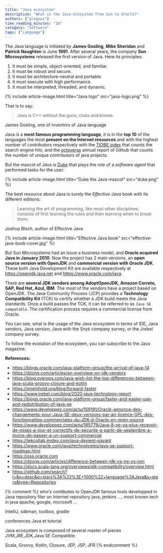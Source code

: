 ```yaml
---
title: "Java ecosystem"
description: "What is the Java ecosystem from Sun to Oracle?"
authors: ["glegoux"]
time_reading_minutes: "10"
category: "Software"
tags: ["Language"]
---
```


The Java language is initiated by **James Gosling**, **Mike Sheridan** and **Patrick Naughton** is June **1991**. After several years,
the company **Sun Microsystems** released the first version of Java. Here its principles: 

1. It must be simple, object-oriented, and familiar.
2. It must be robust and secure.
3. It must be architecture-neutral and portable.
4. It must execute with high performance.
5. It must be interpreted, threaded, and dynamic.

{% include article-image.html title="Java logo" src="java-logo.png" %}

That is to say:

> Java is C++ without the guns, clubs and knives.

James Gosling, one of inventors of Java language

Java is a **most famous programming language**, it is in the **top 10** of the languages 
the most **present on the Internet resources** and with the highest number of contributors 
respectively with the [TIOBE index](https://www.tiobe.com/tiobe-index/programming-languages-definition) 
that counts the search engine hits, and the [octoverse](https://octoverse.github.com)
annual report of Github that counts the number of unique contributors of java projects.

But the mascot of Java is [Duke](https://www.oracle.com/java/duke.html) that plays the role of a *software agent* 
that performed tasks for the user:

{% include article-image.html title="Duke the Java mascot" src="duke.png" %}

The best resource about Java is surely the *Effective Java* book with its different editions:

> Learning the art of programming, like most other disciplines,  
> consists of first learning the rules and then learning when to break them.

Joshua Bloch, author of Effective Java

{% include article-image.html title="Effective Java book" src="effective-java-book-cover.jpg" %}

But Sun Microsystems had an issue a business model, and **Oracle acquired Java in January 2010**. 
Now the project has 2 main versions, an **open source version with OpenJDK** and **commercial version with Oracle JDK**.
These both Java Development Kit are available respectively at <https://openjdk.java.net> and <https://www.oracle.com/java>.

There are **several JDK vendors among AdoptOpenJDK, Amazon Correto, SAP, Red Hat, Azul, IBM**. 
The most of the vendors have a project based on OpenJDK. The Java Community Process (JCP) 
provides a **Technology Compatibility Kit** (TCK) to certify whether a JDK build meets 
the Java standards. Once a build passes the TCK, it can be referred to as `Java SE compatible`.
The certification process requires a commercial license from Oracle.

You can see, what is the usage of the Java ecosystem in terms of IDE, Java vendors, Java version, Java 
with the Snyk company survey, or the Jrebel company survey.

To follow the evolution of the ecosystem, you can subscribe to the Java magazine. 

**References:**

* <https://blogs.oracle.com/java-platform-group/the-arrival-of-java-14>
* <https://dzone.com/articles/an-overview-on-jdk-vendors>
* <https://blog.overops.com/java-wish-list-the-top-differences-between-java-scala-groovy-clojure-and-kotlin>
* <https://mreinhold.org/blog/forward-faster>
* <https://www.jrebel.com/blog/2020-java-technology-report>
* <https://blogs.oracle.com/java-platform-group/faster-and-easier-use-and-redistribution-of-java-se>
* <https://www.developpez.com/actu/159181/Oracle-annonce-des-changements-pour-Java-SE-deux-versions-par-an-licence-GPL-des-fonctionnalites-commerciales-du-JDK-d-Oracle-en-open-source>
* <https://www.developpez.com/actu/185779/Java-8-ne-va-plus-recevoir-de-mises-a-jour-et-correctifs-de-securite-a-partir-de-septembre-a-moins-de-passer-a-un-support-commercial>
* <https://tekcollab.imdeo.com/java-devient-payant>
* <https://www.oracle.com/java/technologies/java-se-support-roadmap.html>
* <https://oss.oracle.com>
* <https://dzone.com/articles/difference-between-jdk-vs-jre-vs-jvm>
* <https://docs.scala-lang.org/overviews/jdk-compatibility/overview.html>
* <https://github.com/search?l=&o=desc&q=stars%3A%22%3E+1000%22+language%3AJava&s=stars&type=Repositories>

{% comment %} 
who's contibutes to OpenJDK
famous tools developped in Java
repository filer on Internet
repository java, jenkins ..., most known tech in java 
apache, google, microsoft ...

IntelliJ, sdkman, toolbox, gradle

conferences Java et tutorial

Java ecosystem is composed of several master of pieces
JVM,JRE,JDK,Java SE Compatible.

Scala, Groovy, Kotlin, Closure, 
JEP, JSP, JFR
{% endcomment %}
